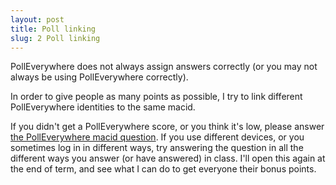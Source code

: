 ```yaml
---
layout: post
title: Poll linking
slug: 2 Poll linking
---
```


PollEverywhere does not always assign answers correctly (or you may not always be using PollEverywhere correctly).

In order to give people as many points as possible, I try to link different PollEverywhere identities to the same macid.

If you didn't get a PollEverywhere score, or you think it's low, please answer [the PollEverywhere macid question](
https://www.polleverywhere.com/free_text_polls/aaQnaLgRZgvWV49SntPf9). If you use different devices, or you sometimes log in in different ways, try answering the question in all the different ways you answer (or have answered) in class. I'll open this again at the end of term, and see what I can do to get everyone their bonus points.
